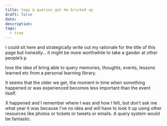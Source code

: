 ```yaml
---
title: tags & queries got me bricked up
draft: false
date:
description: 
tags:
  - tree
---
```

 
I could sit here and strategically write out my rationale for the title of this page but honestly… it might be more worthwhile to take a gander at other people’s p

love the idea of bring able to query memories, thoughts, events, lessons learned etc from a personal learning library. 

It seems that the older we get, the moment in time when something happened or was experienced becomes less important than the event itself. 

X happened and I remember where I was and how I felt, but don’t ask me what year it was because I’ve no idea and will have to look it up using other resources like photos or tickets or tweets or emails. A query system would be fantastic.